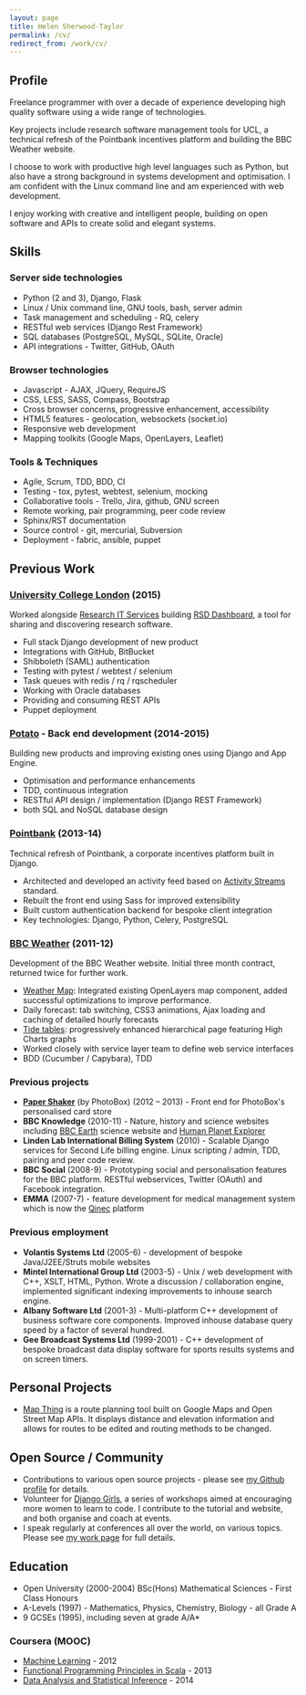 ```yaml
---
layout: page
title: Helen Sherwood-Taylor
permalink: /cv/
redirect_from: /work/cv/
---
```

## Profile

Freelance programmer with over a decade of experience developing high quality software using a wide range of technologies.

Key projects include research software management tools for UCL, a technical refresh of the Pointbank incentives platform and building the BBC Weather website.

I choose to work with productive high level languages such as Python, but also have a strong background in systems development and optimisation. I am confident with the Linux command line and am experienced with web development.

I enjoy working with creative and intelligent people, building on open software and APIs to create solid and elegant systems.


## Skills

### Server side technologies
* Python (2 and 3), Django, Flask
* Linux / Unix command line, GNU tools, bash, server admin
* Task management and scheduling - RQ, celery
* RESTful web services (Django Rest Framework)
* SQL databases (PostgreSQL, MySQL, SQLite, Oracle)
* API integrations - Twitter, GitHub, OAuth

### Browser technologies
* Javascript - AJAX, JQuery, RequireJS
* CSS, LESS, SASS, Compass, Bootstrap
* Cross browser concerns, progressive enhancement, accessibility
* HTML5 features - geolocation, websockets (socket.io)
* Responsive web development
* Mapping toolkits (Google Maps, OpenLayers, Leaflet)

### Tools & Techniques
* Agile, Scrum, TDD, BDD, CI
* Testing - tox, pytest, webtest, selenium, mocking
* Collaborative tools - Trello, Jira, github, GNU screen
* Remote working, pair programming, peer code review
* Sphinx/RST documentation
* Source control - git, mercurial, Subversion
* Deployment - fabric, ansible, puppet


## Previous Work

### [University College London](http://www.ucl.ac.uk/) (2015)

Worked alongside [Research IT Services](https://www.ucl.ac.uk/isd/services/research-it) building [RSD Dashboard](https://dashboard.rc.ucl.ac.uk), a tool for sharing and discovering research software.

* Full stack Django development of new product
* Integrations with GitHub, BitBucket
* Shibboleth (SAML) authentication
* Testing with pytest / webtest / selenium
* Task queues with redis / rq / rqscheduler
* Working with Oracle databases
* Providing and consuming REST APIs
* Puppet deployment

### [Potato](https://p.ota.to/) - Back end development (2014-2015)

Building new products and improving existing ones using Django and App Engine.

* Optimisation and performance enhancements
* TDD, continuous integration
* RESTful API design / implementation (Django REST Framework)
* both SQL and NoSQL database design

### [Pointbank](http://pointbank.co.uk/) (2013-14)

Technical refresh of Pointbank, a corporate incentives platform built in Django.

* Architected and developed an activity feed based on [Activity Streams](http://activitystrea.ms/) standard.
* Rebuilt the front end using Sass for improved extensibility
* Built custom authentication backend for bespoke client integration
* Key technologies: Django, Python, Celery, PostgreSQL


### [BBC Weather](http://www.bbc.co.uk/weather/2647365) (2011-12)

Development of the BBC Weather website. Initial three month contract, returned twice for further work.

* [Weather Map](http://www.bbc.co.uk/weather/2643743#maps): Integrated existing OpenLayers map component, added successful optimizations to improve performance.
* Daily forecast: tab switching, CSS3 animations, Ajax loading and caching of detailed hourly forecasts
* [Tide tables](http://www.bbc.co.uk/weather/coast_and_sea/tide_tables): progressively enhanced hierarchical page featuring High Charts graphs
* Worked closely with service layer team to define web service interfaces
* BDD (Cucumber / Capybara), TDD


### Previous projects

* __[Paper Shaker](http://paper-shaker.com/)__ (by PhotoBox) (2012 – 2013) - Front end for PhotoBox's personalised card store
* __BBC Knowledge__ (2010-11) - Nature, history and science websites including [BBC Earth](http://www.bbc.co.uk/science/earth/) science website and [Human Planet Explorer](http://www.bbc.co.uk/nature/humanplanetexplorer)
* __Linden Lab International Billing System__ (2010) - Scalable Django services for Second Life billing engine. Linux scripting / admin, TDD, pairing and peer code review.
* __BBC Social__ (2008-9) - Prototyping social and personalisation features for the BBC platform. RESTful webservices, Twitter (OAuth) and Facebook integration.
* __EMMA__ (2007-7) - feature development for medical management system which is now the [Qinec](http://www.qinec.com/) platform


### Previous employment

* __Volantis Systems Ltd__ (2005-6) - development of bespoke Java/J2EE/Struts mobile websites
* __Mintel International Group Ltd__ (2003-5) - Unix / web development with C++, XSLT, HTML, Python. Wrote a discussion / collaboration engine, implemented significant indexing improvements to inhouse search engine.
* __Albany Software Ltd__ (2001-3) - Multi-platform C++ development of business software core components. Improved inhouse database query speed by a factor of several hundred.
* __Gee Broadcast Systems Ltd__ (1999-2001) - C++ development of bespoke broadcast data display software for sports results systems and on screen timers.


## Personal Projects

* [Map Thing](http://mapthing.helen.st/) is a route planning tool built on Google Maps and Open Street Map APIs. It displays distance and elevation information and allows for routes to be edited and routing methods to be changed.


## Open Source / Community

* Contributions to various open source projects - please see [my Github profile](https://github.com/helenst) for details.
* Volunteer for [Django Girls](https://djangogirls.org), a series of workshops aimed at encouraging more women to learn to code. I contribute to the tutorial and website, and both organise and coach at events.
* I speak regularly at conferences all over the world, on various topics. Please see [my work page](http://helen.st/work/) for full details.

 
## Education

* Open University (2000-2004) BSc(Hons) Mathematical Sciences - First Class Honours
* A-Levels (1997) - Mathematics, Physics, Chemistry, Biology - all Grade A
* 9 GCSEs (1995), including seven at grade A/A*

### Coursera (MOOC)

* [Machine Learning](https://www.coursera.org/course/ml) - 2012
* [Functional Programming Principles in Scala](https://www.coursera.org/course/progfun) - 2013
* [Data Analysis and Statistical Inference](https://www.coursera.org/course/statistics) - 2014
